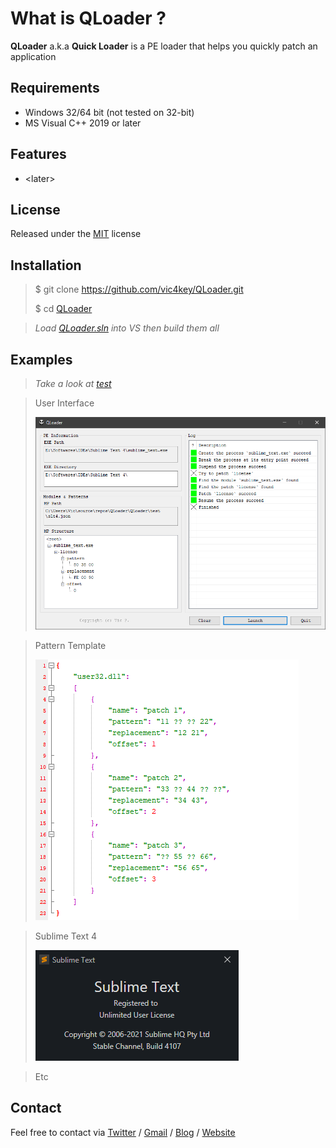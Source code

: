 
# What is QLoader ?

**QLoader** a.k.a **Quick Loader** is a PE loader that helps you quickly patch an application

## Requirements

* Windows 32/64 bit (not tested on 32-bit)
* MS Visual C++ 2019 or later

## Features
* \<later\>

## License

Released under the [MIT](LICENSE.md) license

## Installation

>$ git clone https://github.com/vic4key/QLoader.git
>
>$ cd [QLoader](https://github.com/vic4key/QLoader.git)

> *Load [QLoader.sln](https://github.com/vic4key/QLoader/blob/master/QLoader.sln) into VS then build them all*

## Examples

> *Take a look at [test](QLoader/test)*

>User Interface
>
>![](QLoader/screenshots/ui.png?)

>Pattern Template
>
>![](QLoader/screenshots/template.png?)

>Sublime Text 4
>
>![](QLoader/screenshots/slt4.png?)

>Etc

## Contact
Feel free to contact via [Twitter](https://twitter.com/vic4key) / [Gmail](mailto:vic4key@gmail.com) / [Blog](https://blog.vic.onl/) / [Website](https://vic.onl/)